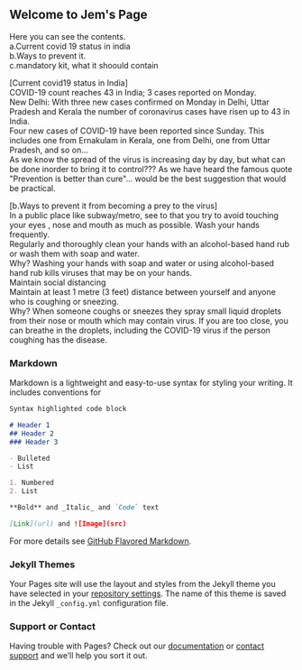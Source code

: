 ## Welcome to Jem's Page 

Here you can see the contents. <br>
a.Current covid 19 status in india <br>
b.Ways to prevent it. <br>
c.mandatory kit, what it shoould contain

[Current covid19 status in India] <br>
COVID-19 count reaches 43 in India; 3 cases reported on Monday. <br>
New Delhi: With three new cases confirmed on Monday in Delhi, Uttar Pradesh and Kerala the number of coronavirus cases have risen up to 43 in India.<br>
Four new cases of COVID-19 have been reported since Sunday. This includes one from Ernakulam in Kerala, one from Delhi, one from Uttar Pradesh, and so on... <br>
As we know the spread of the virus is increasing day by day, but what can be done inorder to bring it to control??? As we have heard the famous quote "Prevention is better than cure"... would be the best suggestion that would be practical.<br>

[b.Ways to prevent it from becoming a prey to the virus]<br>
In a public place like subway/metro, see to that you try to avoid touching  your eyes , nose and mouth as much as possible.
Wash your hands frequently.<br>
Regularly and thoroughly clean your hands with an alcohol-based hand rub or wash them with soap and water.<br>
Why? Washing your hands with soap and water or using alcohol-based hand rub kills viruses that may be on your hands.<br>
Maintain social distancing<br>
Maintain at least 1 metre (3 feet) distance between yourself and anyone who is coughing or sneezing.<br>
Why? When someone coughs or sneezes they spray small liquid droplets from their nose or mouth which may contain virus. If you are too close, you can breathe in the droplets, including the COVID-19 virus if the person coughing has the disease.<br>



### Markdown

Markdown is a lightweight and easy-to-use syntax for styling your writing. It includes conventions for

```markdown
Syntax highlighted code block

# Header 1
## Header 2
### Header 3

- Bulleted
- List

1. Numbered
2. List

**Bold** and _Italic_ and `Code` text

[Link](url) and ![Image](src)
```

For more details see [GitHub Flavored Markdown](https://guides.github.com/features/mastering-markdown/).

### Jekyll Themes

Your Pages site will use the layout and styles from the Jekyll theme you have selected in your [repository settings](https://github.com/jemavril/hello-world/settings). The name of this theme is saved in the Jekyll `_config.yml` configuration file.

### Support or Contact

Having trouble with Pages? Check out our [documentation](https://help.github.com/categories/github-pages-basics/) or [contact support](https://github.com/contact) and we’ll help you sort it out.
